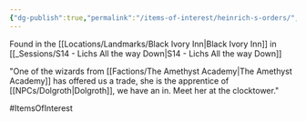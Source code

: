 ```yaml
---
{"dg-publish":true,"permalink":"/items-of-interest/heinrich-s-orders/","noteIcon":""}
---
```


Found in the [[Locations/Landmarks/Black Ivory Inn\|Black Ivory Inn]] in [[_Sessions/S14 - Lichs All the way Down\|S14 - Lichs All the way Down]]

"One of the wizards from [[Factions/The Amethyst Academy\|The Amethyst Academy]] has offered us a trade, she is the apprentice of [[NPCs/Dolgroth\|Dolgroth]], we have an in. Meet her at the clocktower."


#ItemsOfInterest 